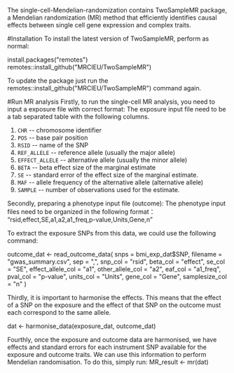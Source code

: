The single-cell-Mendelian-randomization contains TwoSampleMR package, a Mendelian randomization (MR) method that efficiently identifies causal effects between single cell gene expression and complex traits.

#Installation
To install the latest version of TwoSampleMR, perform as normal:

install.packages("remotes")
remotes::install_github("MRCIEU/TwoSampleMR")

To update the package just run the remotes::install_github("MRCIEU/TwoSampleMR") command again.

#Run MR analysis
Firstly, to run the single-cell MR analysis, you need to input a exposure file with correct format:
The exposure input file need to be a tab separated table with the following columns.
1. `CHR` -- chromosome identifier
2. `POS` -- base pair position
3. `RSID` -- name of the SNP
4. `REF_ALLELE` -- reference allele (usually the major allele)
5. `EFFECT_ALLELE` -- alternative allele (usually the minor allele)
6. `BETA` -- beta effect size of the marginal estimate
7. `SE` -- standard error of the effect size of the marginal estimate.
10. `MAF` -- allele frequency of the alternative allele (alternative allele)
11. `SAMPLE` -- number of observations used for the estimate.

Secondly, preparing a phenotype input file (outcome):
The phenotype input files need to be organized in the following format：
“rsid,effect,SE,a1,a2,a1_freq,p-value,Units,Gene,n”

To extract the exposure SNPs from this data, we could use the following command:

outcome_dat <- read_outcome_data(
    snps = bmi_exp_dat$SNP,
    filename = "gwas_summary.csv",
    sep = ",",
    snp_col = "rsid",
    beta_col = "effect",
    se_col = "SE",
    effect_allele_col = "a1",
    other_allele_col = "a2",
    eaf_col = "a1_freq",
    pval_col = "p-value",
    units_col = "Units",
    gene_col = "Gene",
    samplesize_col = "n"
)

Thirdly, it is important to harmonise the effects. This means that the effect of a SNP on the exposure and the effect of that SNP on the outcome must each correspond to the same allele.

dat <- harmonise_data(exposure_dat, outcome_dat)

Fourthly, once the exposure and outcome data are harmonised, we have effects and standard errors for each instrument SNP available for the exposure and outcome traits. We can use this information to perform Mendelian randomisation. To do this, simply run:
MR_result <- mr(dat)
